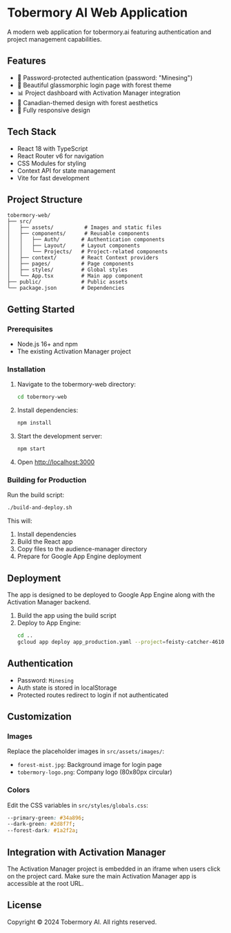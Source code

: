 # Tobermory AI Web Application

A modern web application for tobermory.ai featuring authentication and project management capabilities.

## Features

- 🔐 Password-protected authentication (password: "Minesing")
- 🎨 Beautiful glassmorphic login page with forest theme
- 📊 Project dashboard with Activation Manager integration
- 🍁 Canadian-themed design with forest aesthetics
- 📱 Fully responsive design

## Tech Stack

- React 18 with TypeScript
- React Router v6 for navigation
- CSS Modules for styling
- Context API for state management
- Vite for fast development

## Project Structure

```
tobermory-web/
├── src/
│   ├── assets/          # Images and static files
│   ├── components/      # Reusable components
│   │   ├── Auth/       # Authentication components
│   │   ├── Layout/     # Layout components
│   │   └── Projects/   # Project-related components
│   ├── context/        # React Context providers
│   ├── pages/          # Page components
│   ├── styles/         # Global styles
│   └── App.tsx         # Main app component
├── public/             # Public assets
└── package.json        # Dependencies
```

## Getting Started

### Prerequisites

- Node.js 16+ and npm
- The existing Activation Manager project

### Installation

1. Navigate to the tobermory-web directory:
   ```bash
   cd tobermory-web
   ```

2. Install dependencies:
   ```bash
   npm install
   ```

3. Start the development server:
   ```bash
   npm start
   ```

4. Open [http://localhost:3000](http://localhost:3000)

### Building for Production

Run the build script:
```bash
./build-and-deploy.sh
```

This will:
1. Install dependencies
2. Build the React app
3. Copy files to the audience-manager directory
4. Prepare for Google App Engine deployment

## Deployment

The app is designed to be deployed to Google App Engine along with the Activation Manager backend.

1. Build the app using the build script
2. Deploy to App Engine:
   ```bash
   cd ..
   gcloud app deploy app_production.yaml --project=feisty-catcher-461000-g2
   ```

## Authentication

- Password: `Minesing`
- Auth state is stored in localStorage
- Protected routes redirect to login if not authenticated

## Customization

### Images

Replace the placeholder images in `src/assets/images/`:
- `forest-mist.jpg`: Background image for login page
- `tobermory-logo.png`: Company logo (80x80px circular)

### Colors

Edit the CSS variables in `src/styles/globals.css`:
```css
--primary-green: #34a896;
--dark-green: #2d8f7f;
--forest-dark: #1a2f2a;
```

## Integration with Activation Manager

The Activation Manager project is embedded in an iframe when users click on the project card. Make sure the main Activation Manager app is accessible at the root URL.

## License

Copyright © 2024 Tobermory AI. All rights reserved.